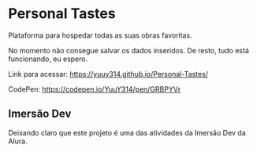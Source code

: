 # Personal Tastes

Plataforma para hospedar todas as suas obras favoritas.

No momento não consegue salvar os dados inseridos. De resto, tudo está funcionando, eu espero.

Link para acessar: https://yuuy314.github.io/Personal-Tastes/

CodePen: https://codepen.io/YuuY314/pen/GRBPYVr

## Imersão Dev

Deixando claro que este projeto é uma das atividades da Imersão Dev da Alura.
